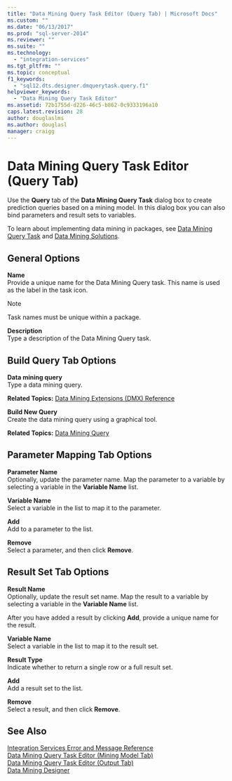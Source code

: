 ```yaml
---
title: "Data Mining Query Task Editor (Query Tab) | Microsoft Docs"
ms.custom: ""
ms.date: "06/13/2017"
ms.prod: "sql-server-2014"
ms.reviewer: ""
ms.suite: ""
ms.technology: 
  - "integration-services"
ms.tgt_pltfrm: ""
ms.topic: conceptual
f1_keywords: 
  - "sql12.dts.designer.dmquerytask.query.f1"
helpviewer_keywords: 
  - "Data Mining Query Task Editor"
ms.assetid: 72b1755d-d226-46c5-b862-0c9333196a10
caps.latest.revision: 28
author: douglaslms
ms.author: douglasl
manager: craigg
---
```

# Data Mining Query Task Editor (Query Tab)
  Use the **Query** tab of the **Data Mining Query Task** dialog box to create prediction queries based on a mining model. In this dialog box you can also bind parameters and result sets to variables.  
  
 To learn about implementing data mining in packages, see [Data Mining Query Task](control-flow/data-mining-query-task.md) and [Data Mining Solutions](../analysis-services/data-mining/data-mining-solutions.md).  
  
## General Options  
 **Name**  
 Provide a unique name for the Data Mining Query task. This name is used as the label in the task icon.  
  
> [!NOTE]  
>  Task names must be unique within a package.  
  
 **Description**  
 Type a description of the Data Mining Query task.  
  
## Build Query Tab Options  
 **Data mining query**  
 Type a data mining query.  
  
 **Related Topics:**  [Data Mining Extensions &#40;DMX&#41; Reference](/sql/dmx/data-mining-extensions-dmx-reference)  
  
 **Build New Query**  
 Create the data mining query using a graphical tool.  
  
 **Related Topics:** [Data Mining Query](control-flow/data-mining-query.md)  
  
## Parameter Mapping Tab Options  
 **Parameter Name**  
 Optionally, update the parameter name. Map the parameter to a variable by selecting a variable in the **Variable Name** list.  
  
 **Variable Name**  
 Select a variable in the list to map it to the parameter.  
  
 **Add**  
 Add to a parameter to the list.  
  
 **Remove**  
 Select a parameter, and then click **Remove**.  
  
## Result Set Tab Options  
 **Result Name**  
 Optionally, update the result set name. Map the result to a variable by selecting a variable in the **Variable Name** list.  
  
 After you have added a result by clicking **Add**, provide a unique name for the result.  
  
 **Variable Name**  
 Select a variable in the list to map it to the result set.  
  
 **Result Type**  
 Indicate whether to return a single row or a full result set.  
  
 **Add**  
 Add a result set to the list.  
  
 **Remove**  
 Select a result, and then click **Remove**.  
  
## See Also  
 [Integration Services Error and Message Reference](../../2014/integration-services/integration-services-error-and-message-reference.md)   
 [Data Mining Query Task Editor &#40;Mining Model Tab&#41;](../../2014/integration-services/data-mining-query-task-editor-mining-model-tab.md)   
 [Data Mining Query Task Editor &#40;Output Tab&#41;](../../2014/integration-services/data-mining-query-task-editor-output-tab.md)   
 [Data Mining Designer](../analysis-services/data-mining/data-mining-designer.md)  
  
  
